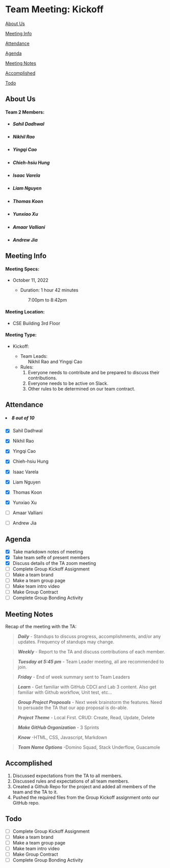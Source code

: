 # Team Meeting: Kickoff

[About Us](#about-us)

[Meeting Info](#meeting-info)

[Attendance](#attendance)

[Agenda](#agenda)

[Meeting Notes](#meeting-notes)

[Accomplished](#accomplished)

[Todo](#todo)

## **About Us**


#### Team 2 Members:
<ul>

##### <li> *Sahil Dadhwal* </li>
##### <li> *Nikhil Rao* </li>
##### <li> *Yingqi Cao* </li>
##### <li> *Chieh-hsiu Hung* </li>
##### <li> *Isaac Varela* </li>
##### <li> *Liam Nguyen* </li>
##### <li> *Thomas Koon* </li>
##### <li> *Yunxiao Xu* </li> 
##### <li> *Amaar Valliani* </li>
##### <li> *Andrew Jia* </li>

</ul>

## **Meeting Info**
#### Meeting Specs: 
<ul>
  <li>October 11, 2022</li>
  <ul>
  <li>Duration: 1 hour 42 minutes</li>
    <ol>7:00pm to 8:42pm<ol>
  </ul>
</ul>

#### Meeting Location: 
<ul>
  <li>CSE Building 3rd Floor</li>
</ul>

#### Meeting Type: 
<ul>
  <li>Kickoff:</li>
  <ul>
    <li>
    Team Leads: 
    <ol>
      Nikhil Rao and Yingqi Cao
    </ol>
    </li>
    <li>
    Rules: 
    <ol>
      <li>
        Everyone needs to contribute and be prepared to discuss their contributions.
      </li>
      <li>
        Everyone needs to be active on Slack.
      </li>
      <li>
        Other rules to be determined on our team contract.
      </li>
    </ol>
    </li>
  </ul>
</ul>	

## **Attendance**
##### <li> *8 out of 10* </li>
- [x] Sahil Dadhwal
- [x] Nikhil Rao
- [x] Yingqi Cao
- [x] Chieh-hsiu Hung
- [x] Isaac Varela
- [x] Liam Nguyen
- [x] Thomas Koon
- [x] Yunxiao Xu

- [ ] Amaar Valliani
- [ ] Andrew Jia

## **Agenda**
- [x] Take markdown notes of meeting
- [x] Take team selfe of present members
- [x] Discuss details of the TA zoom meeting 
- [ ] Complete Group Kickoff Assignment
- [ ] Make a team brand
- [ ] Make a team group page
- [ ] Make team intro video
- [ ] Make Group Contract
- [ ] Complete Group Bonding Activity

## **Meeting Notes**
Recap of the meeting with the TA:

> ***Daily*** - Standups to discuss progress, accomplishments, and/or any updates. Frequency of standups may change.
 
> ***Weekly*** - Report to the TA and discuss contributions of each member.

> ***Tuesday at 5:45 pm*** - Team Leader meeting, all are recommended to join.

> ***Friday*** - End of week summary sent to Team Leaders 

> ***Learn*** - Get familiar with GitHub CDCI and Lab 3 content. Also get familiar with Github workflow, Unit test, etc...

> ***Group Project Proposals*** - Next week brainstorm the features. Need to persuade the TA that our app proposal is do-able.

> ***Project Theme*** - Local First. CRUD: Create, Read, Update, Delete

> ***Make GitHub Organization*** - 3 Sprints

> ***Know*** -HTML, CSS, Javascript, Markdown

> ***Team Name Options*** -Domino Squad, Stack Underflow, Guacamole

## **Accomplished**
<ol>
  <li>
    Discussed expectations from the TA to all members.
  </li>
  <li>
    Discussed rules and expectations of all team members.
  </li>
  <li>
    Created a Github Repo for the project  and added all members of the team and the TA to it.
  </li>
  <li>
    Pushed the required files from the Group Kickoff assignment onto our GitHub repo.
  </li>

</ol>


## **Todo**
- [ ] Complete Group Kickoff Assignment
- [ ] Make a team brand
- [ ] Make a team group page
- [ ] Make team intro video
- [ ] Make Group Contract
- [ ] Complete Group Bonding Activity
